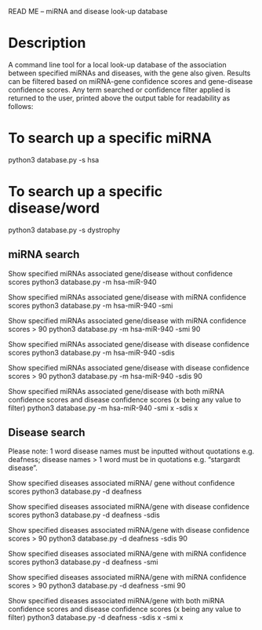 READ ME – miRNA and disease look-up database

# Description #

A command line tool for a local look-up database of the association between specified miRNAs and diseases, with the gene also given. Results can be filtered based on miRNA-gene confidence scores and gene-disease confidence scores. Any term searched or confidence filter applied is returned to the user, printed above the output table for readability as follows:


 
# To search up a specific miRNA
python3 database.py -s hsa 
 
# To search up a specific disease/word
python3 database.py -s dystrophy
 

## miRNA search 

Show specified miRNAs associated gene/disease without confidence scores
python3 database.py -m hsa-miR-940 
 
Show specified miRNAs associated gene/disease with miRNA confidence scores
python3 database.py -m hsa-miR-940 -smi 
 
Show specified miRNAs associated gene/disease with miRNA confidence scores > 90
python3 database.py -m hsa-miR-940 -smi 90
 
Show specified miRNAs associated gene/disease with disease confidence scores
python3 database.py -m hsa-miR-940 -sdis
 
Show specified miRNAs associated gene/disease with disease confidence scores > 90
python3 database.py -m hsa-miR-940 -sdis 90
 
Show specified miRNAs associated gene/disease with both miRNA confidence scores and disease confidence scores (x being any value to filter)
python3 database.py -m hsa-miR-940 -smi x -sdis x
 

## Disease search 

Please note: 1 word disease names must be inputted without quotations e.g. deafness; disease names > 1 word must be in quotations e.g. “stargardt disease”.

Show specified diseases associated miRNA/ gene without confidence scores
python3 database.py -d deafness 
 
Show specified diseases associated miRNA/gene with disease confidence scores
python3 database.py -d deafness -sdis
 
Show specified diseases associated miRNA/gene with disease confidence scores > 90
python3 database.py -d deafness -sdis 90
 
Show specified diseases associated miRNA/gene with miRNA confidence scores
python3 database.py -d deafness -smi
 
Show specified diseases associated miRNA/gene with miRNA confidence scores > 90
python3 database.py -d deafness -smi 90
 
Show specified diseases associated miRNA/gene with both miRNA confidence scores and disease confidence scores (x being any value to filter)
python3 database.py -d deafness -sdis x -smi x
 
